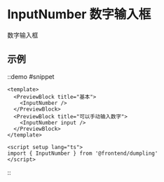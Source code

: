 # InputNumber 数字输入框

数字输入框

## 示例

::demo
#snippet
```vue
<template>
  <PreviewBlock title="基本">
    <InputNumber />
  </PreviewBlock>
  <PreviewBlock title="可以手动输入数字">
    <InputNumber input />
  </PreviewBlock>
</template>

<script setup lang="ts">
import { InputNumber } from '@frontend/dumpling'
</script>
```
::
